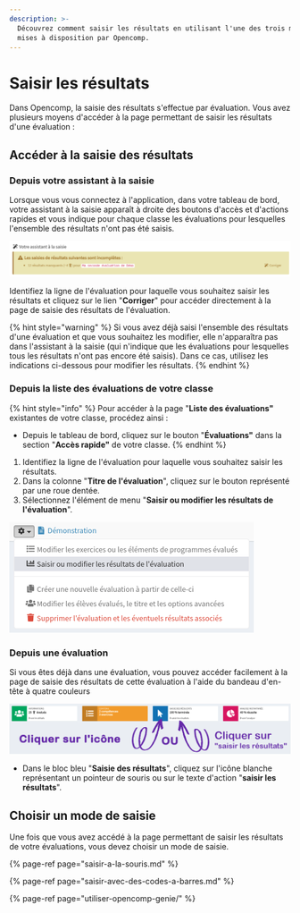 ```yaml
---
description: >-
  Découvrez comment saisir les résultats en utilisant l'une des trois méthodes
  mises à disposition par Opencomp.
---
```


# Saisir les résultats

Dans Opencomp, la saisie des résultats s'effectue par évaluation. Vous avez plusieurs moyens d'accéder à la page permettant de saisir les résultats d'une évaluation :

## Accéder à la saisie des résultats

### Depuis **votre assistant à la saisie**

Lorsque vous vous connectez à l'application, dans votre tableau de bord, votre assistant à la saisie apparaît à droite des boutons d'accès et d'actions rapides et vous indique pour chaque classe les évaluations pour lesquelles l'ensemble des résultats n'ont pas été saisis.

![L&apos;assistant &#xE0; la saisie permet d&apos;acc&#xE9;der rapidement &#xE0; la saisie des r&#xE9;sultats d&apos;une &#xE9;valuation.](../.gitbook/assets/corriger.png)

Identifiez la ligne de l'évaluation pour laquelle vous souhaitez saisir les résultats et cliquez sur le lien "**Corriger**" pour accéder directement à la page de saisie des résultats de l'évaluation.

{% hint style="warning" %}
Si vous avez déjà saisi l'ensemble des résultats d'une évaluation et que vous souhaitez les modifier, elle n'apparaîtra pas dans l'assistant à la saisie \(qui n'indique que les évaluations pour lesquelles tous les résultats n'ont pas encore été saisis\). Dans ce cas, utilisez les indications ci-dessous pour modifier les résultats.
{% endhint %}

### Depuis la liste des évaluations de votre classe

{% hint style="info" %}
Pour accéder à la page "**Liste des évaluations"** existantes de votre classe, procédez ainsi :

* Depuis le tableau de bord, cliquez sur le bouton "**Évaluations"** dans la section "**Accès rapide"** de votre classe.
{% endhint %}

1. Identifiez la ligne de l'évaluation pour laquelle vous souhaitez saisir les résultats.
2. Dans la colonne "**Titre de l'évaluation**", cliquez sur le bouton représenté par une roue dentée.
3. Sélectionnez l'élément de menu "**Saisir ou modifier les résultats de l'évaluation**".

![Menu permettant d&apos;acc&#xE9;der &#xE0; la saisie des r&#xE9;sultats d&apos;une &#xE9;valuation.](../.gitbook/assets/capture-decran-de-2018-11-28-13-04-57.png)

### Depuis une évaluation

Si vous êtes déjà dans une évaluation, vous pouvez accéder facilement à la page de saisie des résultats de cette évaluation à l'aide du bandeau d'en-tête à quatre couleurs

![Bandeau d&apos;en-t&#xEA;te &#xE0; quatre couleurs pr&#xE9;sent dans les pages &quot;&#xC9;valuations&quot;.](../.gitbook/assets/capture-decran-de-2018-11-28-13-14-43.png)

* Dans le bloc bleu "**Saisie des résultats**", cliquez sur l'icône blanche représentant un pointeur de souris ou sur le texte d'action "**saisir les résultats**".

## Choisir un mode de saisie

Une fois que vous avez accédé à la page permettant de saisir les résultats de votre évaluations, vous devez choisir un mode de saisie.

{% page-ref page="saisir-a-la-souris.md" %}

{% page-ref page="saisir-avec-des-codes-a-barres.md" %}

{% page-ref page="utiliser-opencomp-genie/" %}



